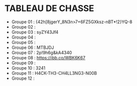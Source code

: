 # TABLEAU DE CHASSE

- Groupe 01 : {​​42h[8jgerY_8N3n>7+6FZ5GXksz-nBT\*!2}​​YQ-8
- Groupe 02 :
- Groupe 03 : syZY43Jf4
- Groupe 04 :
- Groupe 05 :
- Groupe 06 : MTBJDJ
- Groupe 07 : 2p!9h6g&kA4340
- Groupe 08 : https://ibb.co/WBK6K67
- Groupe 09 :
- Groupe 10 : 3241
- Groupe 11 : H4CK-TH3-CH4LL3NG3-N00B
- Groupe 12 :
